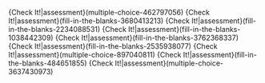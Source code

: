 {Check It!|assessment}(multiple-choice-462797056)
{Check It!|assessment}(fill-in-the-blanks-3680413213)
{Check It!|assessment}(fill-in-the-blanks-2234088531)
{Check It!|assessment}(fill-in-the-blanks-1038442309)
{Check It!|assessment}(fill-in-the-blanks-3762368337)
{Check It!|assessment}(fill-in-the-blanks-2535938077)
{Check It!|assessment}(multiple-choice-897040811)
{Check It!|assessment}(fill-in-the-blanks-484651855)
{Check It!|assessment}(multiple-choice-3637430973)


